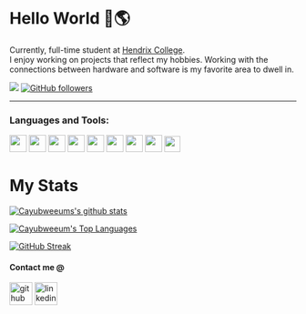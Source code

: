 # Hello World 👋🌎

Currently, full-time student at [Hendrix College](https://www.hendrix.edu).<br>
I enjoy working on projects that reflect my hobbies. Working with the connections between hardware and software is my favorite area to dwell in.

<code><img src="https://visitor-badge.glitch.me/badge?page_id=cayubweums&style=flat-square"/></code>
[![GitHub followers](https://img.shields.io/github/followers/cayubweeums.svg?style=social&label=Follow&maxAge=2592000)](https://github.com/cayubweeums?tab=followers)

<hr />

### Languages and Tools:
<code><img src="https://cdn.jsdelivr.net/npm/programming-languages-logos/src/python/python.png" height="30"></code>
<code><img src="https://cdn.jsdelivr.net/npm/programming-languages-logos/src/java/java.png" height="30"></code>
<code><img src="https://prev.rust-lang.org/logos/rust-logo-512x512.png" height="30"></code>
<code><img src="https://cdn.jsdelivr.net/npm/programming-languages-logos/src/csharp/csharp.png" height="30"></code>
<code><img src="https://cdn.jsdelivr.net/npm/programming-languages-logos/src/html/html.png" height="30"></code>
<code><img src="https://cdn.jsdelivr.net/npm/programming-languages-logos/src/c/c.png" height="30"></code>
<code><img src="https://cdn.jsdelivr.net/npm/programming-languages-logos/src/javascript/javascript.png" height="30"></code>
<code><img src="https://cdn.worldvectorlogo.com/logos/flutter-logo.svg" height="30"></code>
<code><img src="https://upload.wikimedia.org/wikipedia/commons/thumb/e/e0/Git-logo.svg/1280px-Git-logo.svg.png" height="28"></code>

# My Stats

[![Cayubweeums's github stats](https://github-readme-stats.vercel.app/api?username=cayubweeums&show_icons=true&count_private=true&theme=radical&hide=stars)](https://github.com/cayubweeums)

[![Cayubweeum's Top Languages](https://github-readme-stats.vercel.app/api/top-langs/?username=luantafarel&layout=compact&langs_count=7&theme=radical&hide)](https://github.com/cayubweeums)

[![GitHub Streak](https://github-readme-streak-stats.herokuapp.com/?user=cayubweeums&theme=dark&count_private=true&theme=radical&hide)](https://github.com/cayubweeums)

#### Contact me @

[<img src='https://cdn.jsdelivr.net/npm/simple-icons@3.0.1/icons/github.svg' alt='github' height='40'>](https://github.com/cayubweeums)
[<img src='https://cdn.jsdelivr.net/npm/simple-icons@3.0.1/icons/linkedin.svg' alt='linkedin' height='40'>](https://www.linkedin.com/in/c-williams-/)
